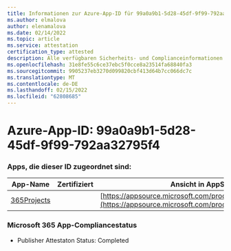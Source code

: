 ```yaml
---
title: Informationen zur Azure-App-ID für 99a0a9b1-5d28-45df-9f99-792aa32795f4
ms.author: elmalova
author: elenamalova
ms.date: 02/14/2022
ms.topic: article
ms.service: attestation
certification_type: attested
description: Alle verfügbaren Sicherheits- und Complianceinformationen für 99a0a9b1-5d28-45df-9f99-792aa32795f4.
ms.openlocfilehash: 31e8fe55c6ce37ebc5f0cce8a23514fa68840fa3
ms.sourcegitcommit: 9905237eb3270d099820cbf413d64b7cc066dc7c
ms.translationtype: MT
ms.contentlocale: de-DE
ms.lasthandoff: 02/15/2022
ms.locfileid: "62808685"
---
```

# <a name="azure-app-id-99a0a9b1-5d28-45df-9f99-792aa32795f4"></a>Azure-App-ID: 99a0a9b1-5d28-45df-9f99-792aa32795f4


### <a name="apps-associated-with-this-id"></a>Apps, die dieser ID zugeordnet sind:
| **App-Name** | **Zertifiziert** | **Ansicht in AppSource** |
|--------------|---------------|-----------------------|
| [365Projects](https://docs.microsoft.com/microsoft-365-app-certification/forward/WA200002160) |  | [https://appsource.microsoft.com/product/office/WA200002160](https://appsource.microsoft.com/product/office/WA200002160) |

### <a name="microsoft-365-app-compliance-status"></a>Microsoft 365 App-Compliancestatus
- Publisher Attestaton Status: Completed
